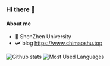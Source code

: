 ### Hi there 👋

#### About me

- 🏫 ShenZhen University
- 🛩️ blog  https://www.chimaoshu.top

![Github stats](https://github-readme-stats.vercel.app/api?username=chimaoshu&show_icons=true&theme=tokyonight) ![Most Used Languages](https://github-readme-stats.vercel.app/api/top-langs/?username=chimaoshu&count_private=false&layout=compact&langs_count=6&theme=tokyonight&hide=html,css) 

<!-- waka-box start -->
<!-- #### <a href="https://gist.github.com/e235103f6d3ace58395a9ff863c34467" target="_blank">📊 Weekly development breakdown</a> -->
<!-- Powered by https://github.com/YouEclipse/waka-box-go . -->
<!-- waka-box end -->


